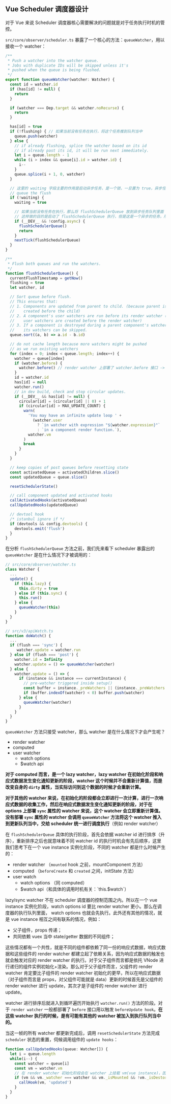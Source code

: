 ## Vue Scheduler 调度器设计

对于 Vue 来说 Scheduler 调度器核心需要解决的问题就是对于任务执行时机的管控。

`src/core/observer/scheduler.ts` 暴露了一个核心的方法：`queueWatcher`，用以接收一个 watcher：

```javascript
/**
 * Push a watcher into the watcher queue.
 * Jobs with duplicate IDs will be skipped unless it's
 * pushed when the queue is being flushed.
 */
export function queueWatcher(watcher: Watcher) {
  const id = watcher.id
  if (has[id] != null) {
    return
  }

  if (watcher === Dep.target && watcher.noRecurse) {
    return
  }

  has[id] = true
  if (!flushing) { // 如果当前没有任务在执行，将这个任务推到队列当中
    queue.push(watcher)
  } else {
    // if already flushing, splice the watcher based on its id
    // if already past its id, it will be run next immediately.
    let i = queue.length - 1
    while (i > index && queue[i].id > watcher.id) {
      i--
    }
    queue.splice(i + 1, 0, watcher)
  }

  // 这里的 waiting 字段主要的作用是启动异步任务，是一个锁，一旦置为 true，异步任务开始启动，主线程会继续收集需要被计算的 watcher，直到主线程的代码执行完；
  // queue the flush
  if (!waiting) {
    waiting = true

    // 如果当前没有任务在执行，那么将 flushSchedulerQueue 放到异步任务队列里面
    // 这样做的目的是启动了 flushSchedulerQueue 执行，但是这是一个异步的任务，所以在主线程的执行当中有可能还会有其他的 watcher 被推进到这个队列当中（这个过程是同步的）。当所有的同步任务执行完后，flushSchedulerQueue 才开始执行。
    if (__DEV__ && !config.async) {
      flushSchedulerQueue()
      return
    }
    nextTick(flushSchedulerQueue)
  }
}

/**
 * Flush both queues and run the watchers.
 */
function flushSchedulerQueue() {
  currentFlushTimestamp = getNow()
  flushing = true
  let watcher, id

  // Sort queue before flush.
  // This ensures that:
  // 1. Components are updated from parent to child. (because parent is always
  //    created before the child)
  // 2. A component's user watchers are run before its render watcher (because
  //    user watchers are created before the render watcher)
  // 3. If a component is destroyed during a parent component's watcher run,
  //    its watchers can be skipped.
  queue.sort((a, b) => a.id - b.id)

  // do not cache length because more watchers might be pushed
  // as we run existing watchers
  for (index = 0; index < queue.length; index++) {
    watcher = queue[index]
    if (watcher.before) {
      watcher.before() // render watcher 上部署了 watcher.before 接口 -> src/core/instance/lifecycle.ts
    }
    id = watcher.id
    has[id] = null
    watcher.run()
    // in dev build, check and stop circular updates.
    if (__DEV__ && has[id] != null) {
      circular[id] = (circular[id] || 0) + 1
      if (circular[id] > MAX_UPDATE_COUNT) {
        warn(
          'You may have an infinite update loop ' +
            (watcher.user
              ? `in watcher with expression "${watcher.expression}"`
              : `in a component render function.`),
          watcher.vm
        )
        break
      }
    }
  }

  // keep copies of post queues before resetting state
  const activatedQueue = activatedChildren.slice()
  const updatedQueue = queue.slice()

  resetSchedulerState()

  // call component updated and activated hooks
  callActivatedHooks(activatedQueue)
  callUpdatedHooks(updatedQueue)

  // devtool hook
  /* istanbul ignore if */
  if (devtools && config.devtools) {
    devtools.emit('flush')
  }
}
```

在分析 `flushSchedulerQueue` 方法之前，我们先来看下 scheduler 暴露出的 `queueWatcher` 是在什么情况下才被调用的：

```javascript
// src/core/observer/watcher.ts
class Watcher {
  ...
  update() {
    if (this.lazy) {
      this.dirty = true
    } else if (this.sync) {
      this.run()
    } else {
      queueWatcher(this)
    }
  }
}

// src/v3/apiWatch.ts
function doWatch() {
  ...
  if (flush === 'sync') {
     watcher.update = watcher.run
  } else if (flush === 'post') {
    watcher.id = Infinity
    watcher.update = () => queueWatcher(watcher)
  } else {
    watcher.update = () => {
      if (instance && instance === currentInstance) {
        // pre-watcher triggered inside setup()
        const buffer = instance._preWatchers || (instance._preWatchers = [])
        if (buffer.indexOf(watcher) < 0) buffer.push(watcher)
      } else {
        queueWatcher(watcher)
      }
    }
  }
}
```

`queueWatcher` 方法只接受 watcher，那么 watcher 是在什么情况下才会产生呢？

* render watcher
* computed
* user watcher
  * watch options
  * $watch api

**对于 computed 而言，是一个 lazy watcher，lazy watcher 在初始化阶段和响应式数据发生变化通知更新的阶段，watcher 这个时候并不会重新计算值，而是改变自身的 `dirty` 属性，当实际访问到这个数据的时候才会重新计算。**

**对于其他的 watcher 来说，在初始化的阶段都会立即进行一次计算，进行一次响应式数据的收集工作，然后在响应式数据发生变化通知更新的阶段，对于在 options 上部署 `sync` 属性的 watcher 来说，这个 watcher 会立即重新计算值。没有部署 `sync` 属性的 watcher 会调用 `queueWatcher` 方法将这个 watcher 推入到更新队列当中，交给 scheduler 统一进行调度执行**（例如 render watcher）

在 `flushSchedulerQueue` 具体的执行阶段，首先会依据 watcher id 进行排序（升序），重新排序之后也就意味着不同 watcher id 的执行时机会有先后顺序，这里我们思考下在一个 vue instance 实例化阶段，不同的 watcher 都是什么时候产生的：

* render watcher （`mounted` hook 之前，mountComponent 方法）
* computed （`beforeCreate` 和 `created` 之间，initState 方法）
* user watch
  * watch options （同 computed）
  * $watch api（和具体的调用时机有关：`this.$watch`）

lazy/sync watcher 不在 scheduler 调度器的控制范围之内。所以在一个 vue instance 实例化阶段，watch options id 要比 render watcher 更小。那么在调度器的执行队列里面， watch options 也就会先执行。此外还有其他的情况，就是 vue instance 相互之间有联系的情况，例如：

* 父子组件，props 传递；
* 共同依赖 vuex 当中 state/getter 数据的不同组件；

这些情况都有一个共性，就是不同的组件都依赖了同一份的响应式数据，响应式数据和这些组件的 render watcher 都建立起了依赖关系，因为响应式数据的触发也就会触发对应的 render watcher 的执行。对于父子组件而言都是依托 VNode 进行递归的组件实例初始化+渲染。那么对于父子组件而言，父组件的 render watcher 肯定要比子组件的 render watcher 初始化的更早，所以在响应式数据（对子组件而言是 props，对父组件可能就是 data）更新的时候首先是父组件的 render watcher 进行 update，其次才是子组件的 render watcher 进行 update。

watcher 进行排序后就进入到循环遍历开始执行 `watcher.run()` 方法的阶段。对于 `render watcher` 一般都部署了 `before` 接口用以触发 `beforeUpdate hook`。**在这些 watcher 执行的时候，是有可能有其他的 watcher 被加入到执行队列当中的。**

当这一帧的所有 watcher 都更新完成后，调用 `resetSchedulerState` 方法完成 `scheduler` 状态的重置，伺候调用组件的 `update hooks`：

```javascript
function callUpdatedHooks(queue: Watcher[]) {
  let i = queue.length
  while(i--) {
    const watcher = queue[i]
    const vm = watcher.vm
    // 在 render watcher 初始化阶段会在 watcher 上挂载 vm(vue instance)，因此在这里也用以获取 vue instance 来调用 update hooks
    if (vm && vm._watcher === watcher && vm._isMounted && !vm._isDestoryed) {
      callHook(vm, 'updated')
    }
  }
}
```
